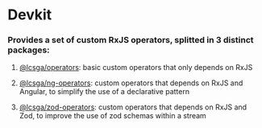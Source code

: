 # Devkit

### Provides a set of custom RxJS operators, splitted in 3 distinct packages:

1. [@lcsga/operators](./packages/operators): basic custom operators that only depends on RxJS

2. [@lcsga/ng-operators](./packages/ng-operators/): custom operators that depends on RxJS and Angular, to simplify the use of a declarative pattern

3. [@lcsga/zod-operators](./packages/zod-operators/): custom operators that depends on RxJS and Zod, to improve the use of zod schemas within a stream
